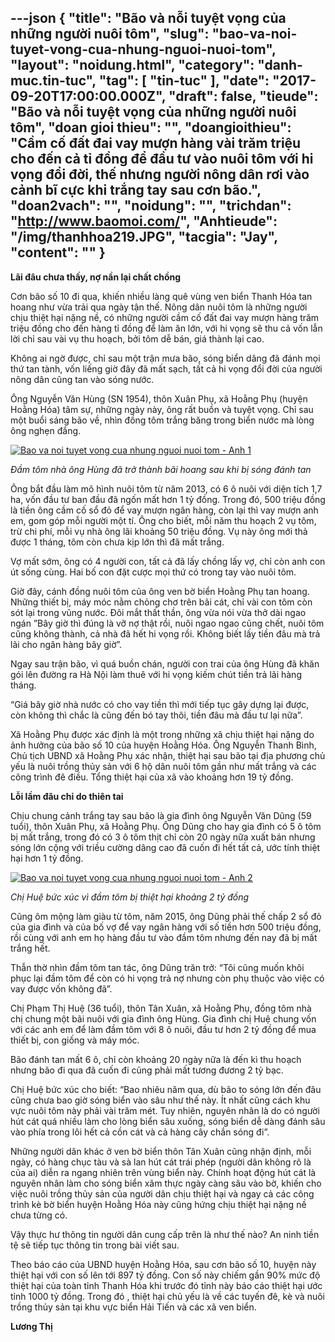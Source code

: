 ---json
{
    "title": "Bão và nỗi tuyệt vọng của những người nuôi tôm",
    "slug": "bao-va-noi-tuyet-vong-cua-nhung-nguoi-nuoi-tom",
    "layout": "noidung.html",
    "category": "danh-muc.tin-tuc",
    "tag": [
        "tin-tuc"
    ],
    "date": "2017-09-20T17:00:00.000Z",
    "draft": false,
    "tieude": "Bão và nỗi tuyệt vọng của những người nuôi tôm",
    "doan gioi thieu": "",
    "doangioithieu": "Cầm cố đất đai vay mượn hàng vài trăm triệu cho đến cả tỉ đồng để đầu tư vào nuôi tôm với hi vọng đổi đời, thế nhưng người nông dân rơi vào cảnh bĩ cực khi trắng tay sau cơn bão.",
    "doan2vach": "",
    "noidung": "",
    "trichdan": "http://www.baomoi.com/",
    "Anhtieude": "/img/thanhhoa219.JPG",
    "tacgia": "Jay",
    "__content__": ""
}
---
<p><span style="font-size:14px"><strong>L&atilde;i đ&acirc;u chưa thấy, nợ nần lại chất chồng</strong></span></p>

<p><span style="font-size:14px">Cơn b&atilde;o số 10 đi qua, khiến nhiều l&agrave;ng qu&ecirc; v&ugrave;ng ven biển Thanh H&oacute;a tan hoang như vừa trải qua ng&agrave;y tận thế. N&ocirc;ng d&acirc;n nu&ocirc;i t&ocirc;m l&agrave; những người chịu thiệt hại nặng nề, c&oacute; những người cầm cố đất đai vay mượn h&agrave;ng trăm triệu đồng cho đến h&agrave;ng tỉ đồng để l&agrave;m ăn lớn, với hi vọng sẽ thu cả vốn lẫn lời chỉ sau v&agrave;i vụ thu hoạch, bởi t&ocirc;m dễ b&aacute;n, gi&aacute; th&agrave;nh lại cao.</span></p>

<p><span style="font-size:14px">Kh&ocirc;ng ai ngờ được, chỉ sau một trận mưa b&atilde;o, s&oacute;ng biển d&acirc;ng đ&atilde; đ&aacute;nh mọi thứ tan t&agrave;nh, vốn liếng giờ đ&acirc;y đ&atilde; mất sạch, tất cả hi vọng đổi đời của người n&ocirc;ng d&acirc;n cũng tan v&agrave;o s&oacute;ng nước.</span></p>

<p><span style="font-size:14px">&Ocirc;ng Nguyễn Văn H&ugrave;ng (SN 1954), th&ocirc;n Xu&acirc;n Phụ, x&atilde; Hoằng Phụ (huyện Hoằng H&oacute;a) t&acirc;m sự, những ng&agrave;y n&agrave;y, &ocirc;ng rất buồn v&agrave; tuyệt vọng. Chỉ sau một buổi s&aacute;ng b&atilde;o về, nh&igrave;n đồng t&ocirc;m trắng băng trong biển nước m&agrave; l&ograve;ng &ocirc;ng nghẹn đắng.</span></p>

<p><span style="font-size:14px"><a href="http://baomoi-photo-2.zadn.vn/17/09/19/267/23323093/1_83594.jpg"><img alt="Bao va noi tuyet vong cua nhung nguoi nuoi tom - Anh 1" src="http://baomoi-photo-2.zadn.vn/w460x/17/09/19/267/23323093/1_83594.jpg" title="Bão và nỗi tuyệt vọng của những người nuôi tôm - Ảnh 1" /></a></span></p>

<p><span style="font-size:14px"><em>Đầm t&ocirc;m nh&agrave; &ocirc;ng H&ugrave;ng đ&atilde; trở th&agrave;nh b&atilde;i hoang sau khi bị s&oacute;ng đ&aacute;nh tan</em></span></p>

<p><span style="font-size:14px">&Ocirc;ng bắt đầu l&agrave;m m&ocirc; h&igrave;nh nu&ocirc;i t&ocirc;m từ năm 2013, c&oacute; 6 &ocirc; nu&ocirc;i với diện t&iacute;ch 1,7 ha, vốn đầu tư ban đầu đ&atilde; ngốn mất hơn 1 tỷ đồng. Trong đ&oacute;, 500 triệu đồng l&agrave; tiền &ocirc;ng cầm cố sổ đỏ để vay mượn ng&acirc;n h&agrave;ng, c&ograve;n lại th&igrave; vay mượn anh em, gom g&oacute;p mỗi người một t&iacute;. &Ocirc;ng cho biết, mỗi năm thu hoạch 2 vụ t&ocirc;m, trừ chi ph&iacute;, mỗi vụ nh&agrave; &ocirc;ng l&atilde;i khoảng 50 triệu đồng. Vụ n&agrave;y &ocirc;ng mới thả được 1 th&aacute;ng, t&ocirc;m c&ograve;n chưa kịp lớn th&igrave; đ&atilde; mất trắng.</span></p>

<p><span style="font-size:14px">Vợ mất sớm, &ocirc;ng c&oacute; 4 người con, tất cả đ&atilde; lấy chồng lấy vợ, chỉ c&ograve;n anh con &uacute;t sống c&ugrave;ng. Hai bố con đặt cược mọi thứ c&oacute; trong tay v&agrave;o nu&ocirc;i t&ocirc;m.</span></p>

<p><span style="font-size:14px">Giờ đ&acirc;y, c&aacute;nh đồng nu&ocirc;i t&ocirc;m của &ocirc;ng ven bờ biển Hoằng Phụ tan hoang. Những thiết bị, m&aacute;y m&oacute;c nằm chỏng chơ tr&ecirc;n b&atilde;i c&aacute;t, chỉ v&agrave;i con t&ocirc;m c&ograve;n s&oacute;t lại trong vũng nước. Đ&ocirc;i mắt thất thần, &ocirc;ng vừa n&oacute;i vừa thở d&agrave;i ngao ng&aacute;n &rdquo;B&acirc;y giờ th&igrave; đ&uacute;ng l&agrave; vỡ nợ thật rồi, nu&ocirc;i ngao ngao cũng chết, nu&ocirc;i t&ocirc;m cũng kh&ocirc;ng th&agrave;nh, cả nh&agrave; đ&atilde; hết hi vọng rồi. Kh&ocirc;ng biết lấy tiền đ&acirc;u m&agrave; trả l&atilde;i cho ng&acirc;n h&agrave;ng b&acirc;y giờ&rdquo;.</span></p>

<p><span style="font-size:14px">Ngay sau trận b&atilde;o, v&igrave; qu&aacute; buồn ch&aacute;n, người con trai của &ocirc;ng H&ugrave;ng đ&atilde; khăn g&oacute;i l&ecirc;n đường ra H&agrave; Nội l&agrave;m thu&ecirc; với hi vọng kiếm ch&uacute;t tiền trả l&atilde;i h&agrave;ng th&aacute;ng.</span></p>

<p><span style="font-size:14px">&ldquo;Gi&aacute; b&acirc;y giờ nh&agrave; nước c&oacute; cho vay tiền th&igrave; mới tiếp tục g&acirc;y dựng lại được, c&ograve;n kh&ocirc;ng th&igrave; chắc l&agrave; cũng đến b&oacute; tay th&ocirc;i, tiền đ&acirc;u m&agrave; đầu tư lại nữa&rdquo;.</span></p>

<p><span style="font-size:14px">X&atilde; Hoằng Phụ được x&aacute;c định l&agrave; một trong những x&atilde; chịu thiệt hại nặng do ảnh hưởng của b&atilde;o số 10 của huyện Hoằng H&oacute;a. &Ocirc;ng Nguyễn Thanh B&igrave;nh, Chủ tịch UBND x&atilde; Hoằng Phụ x&aacute;c nhận, thiệt hại sau b&atilde;o tại địa phương chủ yếu l&agrave; nu&ocirc;i trồng thủy sản với 6 hộ d&acirc;n nu&ocirc;i t&ocirc;m gần như mất trắng v&agrave; c&aacute;c c&ocirc;ng tr&igrave;nh đ&ecirc; điều. Tổng thiệt hại của x&atilde; v&agrave;o khoảng hơn 19 tỷ đồng.</span></p>

<p><span style="font-size:14px"><strong>Lỗi lầm đ&acirc;u chỉ do thi&ecirc;n tai</strong></span></p>

<p><span style="font-size:14px">Chịu chung cảnh trắng tay sau b&atilde;o l&agrave; gia đ&igrave;nh &ocirc;ng Nguyễn Văn Dũng (59 tuổi), th&ocirc;n Xu&acirc;n Phụ, x&atilde; Hoằng Phụ. &Ocirc;ng Dũng cho hay gia đ&igrave;nh c&oacute; 5 &ocirc; t&ocirc;m bị mất trắng, trong đ&oacute; c&oacute; 3 &ocirc; t&ocirc;m thịt chỉ c&ograve;n 20 ng&agrave;y nữa xuất b&aacute;n nhưng s&oacute;ng lớn cộng với triều cường d&acirc;ng cao đ&atilde; cuốn đi hết tất cả, ước t&iacute;nh thiệt hại hơn 1 tỷ đồng.</span></p>

<p><span style="font-size:14px"><a href="http://baomoi-photo-2.zadn.vn/17/09/19/267/23323093/2_105801.jpg"><img alt="Bao va noi tuyet vong cua nhung nguoi nuoi tom - Anh 2" src="http://baomoi-photo-2.zadn.vn/w460x/17/09/19/267/23323093/2_105801.jpg" title="Bão và nỗi tuyệt vọng của những người nuôi tôm - Ảnh 2" /></a></span></p>

<p><span style="font-size:14px"><em>Chị Huệ bức x&uacute;c v&igrave; đầm t&ocirc;m bị thiệt hại khoảng 2 tỷ đồng</em></span></p>

<p><span style="font-size:14px">Cũng &ocirc;m mộng l&agrave;m gi&agrave;u từ t&ocirc;m, năm 2015, &ocirc;ng Dũng phải thế chấp 2 sổ đỏ của gia đ&igrave;nh v&agrave; của bố vợ để vay ng&acirc;n h&agrave;ng với số tiền hơn 500 triệu đồng, rồi c&ugrave;ng với anh em họ h&agrave;ng đầu tư v&agrave;o đầm t&ocirc;m nhưng đến nay đ&atilde; bị mất trắng hết.</span></p>

<p><span style="font-size:14px">Thẫn thờ nh&igrave;n đầm t&ocirc;m tan t&aacute;c, &ocirc;ng Dũng trăn trở: &ldquo;T&ocirc;i cũng muốn kh&ocirc;i phục lại đầm t&ocirc;m để c&ograve;n c&oacute; hi vọng trả nợ nhưng c&ograve;n phụ thuộc v&agrave;o việc c&oacute; vay được vốn kh&ocirc;ng đ&atilde;&rdquo;.</span></p>

<p><span style="font-size:14px">Chị Phạm Thị Huệ (36 tuổi), th&ocirc;n T&acirc;n Xu&acirc;n, x&atilde; Hoằng Phụ, đồng t&ocirc;m nh&agrave; chị chung một b&atilde;i nu&ocirc;i với gia đ&igrave;nh &ocirc;ng H&ugrave;ng. Gia đ&igrave;nh chị Huệ chung vốn với c&aacute;c anh em để l&agrave;m đầm t&ocirc;m với 8 &ocirc; nu&ocirc;i, đầu tư hơn 2 tỷ đồng để mua thiết bị, con giống v&agrave; m&aacute;y m&oacute;c.</span></p>

<p><span style="font-size:14px">B&atilde;o đ&aacute;nh tan mất 6 &ocirc;, chỉ c&ograve;n khoảng 20 ng&agrave;y nữa l&agrave; đến k&igrave; thu hoạch nhưng b&atilde;o đi qua đ&atilde; cuốn đi cũng phải mất tương đương 2 tỷ bạc.</span></p>

<p><span style="font-size:14px">Chị Huệ bức x&uacute;c cho biết: &ldquo;Bao nhi&ecirc;u năm qua, d&ugrave; b&atilde;o to s&oacute;ng lớn đến đ&acirc;u cũng chưa bao giờ s&oacute;ng biển v&agrave;o s&acirc;u như thế n&agrave;y. &Iacute;t nhất cũng c&aacute;ch khu vực nu&ocirc;i t&ocirc;m n&agrave;y phải v&agrave;i trăm m&eacute;t. Tuy nhi&ecirc;n, nguy&ecirc;n nh&acirc;n l&agrave; do c&oacute; người h&uacute;t c&aacute;t qu&aacute; nhiều l&agrave;m cho l&ograve;ng biển s&acirc;u xuống, s&oacute;ng biển dễ d&agrave;ng đ&aacute;nh s&acirc;u v&agrave;o ph&iacute;a trong l&ocirc;i hết cả cồn c&aacute;t v&agrave; cả h&agrave;ng c&acirc;y chắn s&oacute;ng đi&rdquo;.</span></p>

<p><span style="font-size:14px">Những người d&acirc;n kh&aacute;c ở ven bờ biển th&ocirc;n T&acirc;n Xu&acirc;n cũng nhận định, mỗi ng&agrave;y, c&oacute; h&agrave;ng chục t&agrave;u v&agrave; s&agrave; lan h&uacute;t c&aacute;t tr&aacute;i ph&eacute;p (người d&acirc;n kh&ocirc;ng r&otilde; l&agrave; của ai) diễn ra ngang nhi&ecirc;n tr&ecirc;n v&ugrave;ng biển n&agrave;y. Ch&iacute;nh hoạt động h&uacute;t c&aacute;t l&agrave; nguy&ecirc;n nh&acirc;n l&agrave;m cho s&oacute;ng biển x&acirc;m thực ng&agrave;y c&agrave;ng s&acirc;u v&agrave;o bờ, khiến cho việc nu&ocirc;i trồng thủy sản của người d&acirc;n chịu thiệt hại v&agrave; ngay cả c&aacute;c c&ocirc;ng tr&igrave;nh k&egrave; bờ biển huyện Hoằng H&oacute;a n&agrave;y cũng hứng chịu thiệt hại nặng nề chưa từng c&oacute;.</span></p>

<p><span style="font-size:14px">Vậy thực hư th&ocirc;ng tin người d&acirc;n cung cấp tr&ecirc;n l&agrave; như thế n&agrave;o? An ninh tiền tệ sẽ tiếp tục th&ocirc;ng tin trong b&agrave;i viết sau.</span></p>

<p><span style="font-size:14px">Theo b&aacute;o c&aacute;o của UBND huyện Hoằng H&oacute;a, sau cơn b&atilde;o số 10, huyện n&agrave;y thiệt hại với con số l&ecirc;n tới 897 tỷ đồng. Con số n&agrave;y chiếm gần 90% mức độ thiệt hại của to&agrave;n tỉnh Thanh H&oacute;a khi trước đ&oacute; tỉnh n&agrave;y b&aacute;o c&aacute;o thiệt hại ước tỉnh 1000 tỷ đồng. Trong đ&oacute; , thiệt hại chủ yếu l&agrave; về c&aacute;c tuyến đ&ecirc;, k&egrave; v&agrave; nu&ocirc;i trồng thủy sản tại khu vực biển Hải Tiến v&agrave; c&aacute;c x&atilde; ven biển.</span></p>

<p><span style="font-size:14px"><strong>Lương Thị</strong></span></p>
